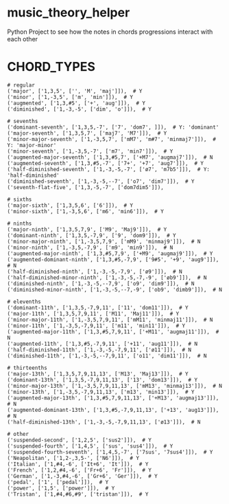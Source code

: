 # music_theory_helper
Python Project to see how the notes in chords progressions interact with each other

# CHORD_TYPES 
    # regular
    ('major', ['1,3,5', ['', 'M', 'maj']]),  # Y
    ('minor', ['1,-3,5', ['m', 'min']]),  # Y
    ('augmented', ['1,3,#5', ['+', 'aug']]),  # Y
    ('diminished', ['1,-3,-5', ['dim', 'o']]),  # Y

    # sevenths
    ('dominant-seventh', ['1,3,5,-7', ['7', 'dom7', ]]),  # Y: 'dominant'
    ('major-seventh', ['1,3,5,7', ['maj7', 'M7']]),  # Y
    ('minor-major-seventh', ['1,-3,5,7', ['mM7', 'm#7', 'minmaj7']]),  # Y: 'major-minor'
    ('minor-seventh', ['1,-3,5,-7', ['m7', 'min7']]),  # Y
    ('augmented-major-seventh', ['1,3,#5,7', ['+M7', 'augmaj7']]),  # N
    ('augmented-seventh', ['1,3,#5,-7', ['7+', '+7', 'aug7']]),  # Y
    ('half-diminished-seventh', ['1,-3,-5,-7', ['ø7', 'm7b5']]),  # Y: 'half-diminished'
    ('diminished-seventh', ['1,-3,-5,--7', ['o7', 'dim7']]),  # Y
    ('seventh-flat-five', ['1,3,-5,-7', ['dom7dim5']]), 

    # sixths
    ('major-sixth', ['1,3,5,6', ['6']]),  # Y
    ('minor-sixth', ['1,-3,5,6', ['m6', 'min6']]),  # Y

    # ninths
    ('major-ninth', ['1,3,5,7,9', ['M9', 'Maj9']]),  # Y
    ('dominant-ninth', ['1,3,5,-7,9', ['9', 'dom9']]),  # Y
    ('minor-major-ninth', ['1,-3,5,7,9', ['mM9', 'minmaj9']]),  # N
    ('minor-ninth', ['1,-3,5,-7,9', ['m9', 'min9']]),  # N
    ('augmented-major-ninth', ['1,3,#5,7,9', ['+M9', 'augmaj9']]),  # Y
    ('augmented-dominant-ninth', ['1,3,#5,-7,9', ['9#5', '+9', 'aug9']]),  # N
    ('half-diminished-ninth', ['1,-3,-5,-7,9', ['ø9']]),  # N
    ('half-diminished-minor-ninth', ['1,-3,-5,-7,-9', ['øb9']]),  # N
    ('diminished-ninth', ['1,-3,-5,--7,9', ['o9', 'dim9']]),  # N
    ('diminished-minor-ninth', ['1,-3,-5,--7,-9', ['ob9', 'dimb9']]),  # N

    # elevenths
    ('dominant-11th', ['1,3,5,-7,9,11', ['11', 'dom11']]),  # Y
    ('major-11th', ['1,3,5,7,9,11', ['M11', 'Maj11']]),  # Y
    ('minor-major-11th', ['1,-3,5,7,9,11', ['mM11', 'minmaj11']]),  # N
    ('minor-11th', ['1,-3,5,-7,9,11', ['m11', 'min11']]),  # Y
    ('augmented-major-11th', ['1,3,#5,7,9,11', ['+M11', 'augmaj11']]),  # N
    ('augmented-11th', ['1,3,#5,-7,9,11', ['+11', 'aug11']]),  # N
    ('half-diminished-11th', ['1,-3,-5,-7,9,11', ['ø11']]),  # N
    ('diminished-11th', ['1,-3,-5,--7,9,11', ['o11', 'dim11']]),  # N

    # thirteenths
    ('major-13th', ['1,3,5,7,9,11,13', ['M13', 'Maj13']]),  # Y
    ('dominant-13th', ['1,3,5,-7,9,11,13', ['13', 'dom13']]),  # Y
    ('minor-major-13th', ['1,-3,5,7,9,11,13', ['mM13', 'minmaj13']]),  # N
    ('minor-13th', ['1,-3,5,-7,9,11,13', ['m13', 'min13']]),  # Y
    ('augmented-major-13th', ['1,3,#5,7,9,11,13', ['+M13', 'augmaj13']]),  # N
    ('augmented-dominant-13th', ['1,3,#5,-7,9,11,13', ['+13', 'aug13']]),  # N
    ('half-diminished-13th', ['1,-3,-5,-7,9,11,13', ['ø13']]),  # N

    # other
    ('suspended-second', ['1,2,5', ['sus2']]),  # Y
    ('suspended-fourth', ['1,4,5', ['sus', 'sus4']]),  # Y
    ('suspended-fourth-seventh', ['1,4,5,-7', ['7sus', '7sus4']]),  # Y
    ('Neapolitan', ['1,2-,3,5-', ['N6']]),  # Y
    ('Italian', ['1,#4,-6', ['It+6', 'It']]),  # Y
    ('French', ['1,2,#4,-6', ['Fr+6', 'Fr']]),  # Y
    ('German', ['1,-3,#4,-6', ['Gr+6', 'Ger']]),  # Y
    ('pedal', ['1', ['pedal']]),  # Y
    ('power', ['1,5', ['power']]),  # Y
    ('Tristan', ['1,#4,#6,#9', ['tristan']]),  # Y
